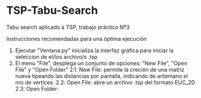 # TSP-Tabu-Search
Tabu search aplicado a TSP, trabajo práctico Nº3

Instrucciones recomendadas para una óptima ejecución
1. Ejecutar "Ventana.py" inicializa la interfaz gráfica para iniciar la seleccion de el/los archivo/s .tsp
2. El menu "File", desplega un conjunto de opciones: "New File", "Open File" y "Open Folder"
  2.1: New File: permite la creción de una matriz nueva tipeando las distancias por pantalla, indicando de antemano el nro de vertices.
  2.2: Open File: abre un archivo .tsp del formato EUC_2D
  2.3: Open Folder:

